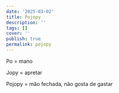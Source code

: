 ```yaml
---
date: '2025-03-02'
title: Pojopy
description: ''
tags: []
cover: ''
publish: true
permalink: pojopy
---
```

Po = mano

Jopy = apretar 

Pojopy = mão fechada, não gosta de gastar
